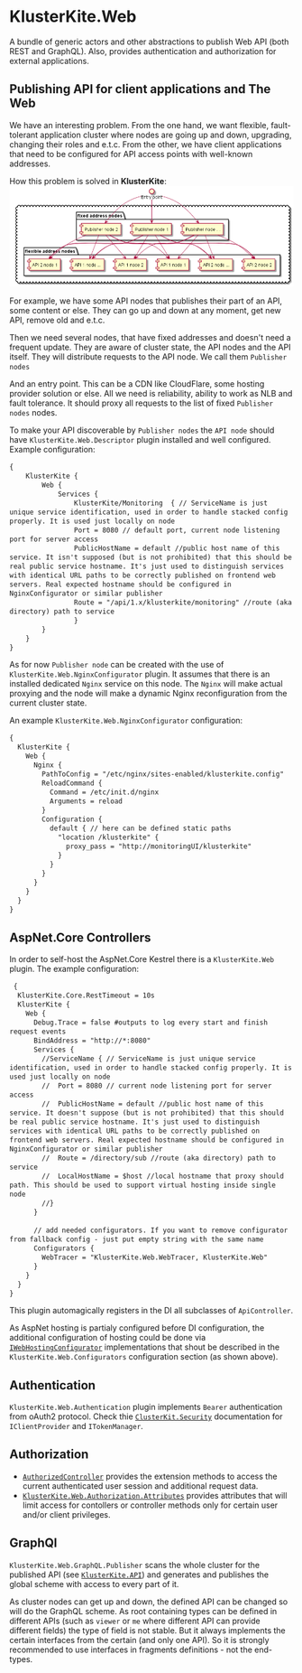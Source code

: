# KlusterKite.Web
A bundle of generic actors and other abstractions to publish Web API (both REST and GraphQL). Also, provides authentication and authorization for external applications.

## Publishing API for client applications and The Web

We have an interesting problem. From the one hand, we want flexible, fault-tolerant application cluster where nodes are going up and down, upgrading, changing their roles and e.t.c. From the other, we have client applications that need to be configured for API access points with well-known addresses.

How this problem is solved in **KlusterKite**:
![service run](./Docs/Network.png "Web network")

For example, we have some API nodes that publishes their part of an API, some content or else. They can go up and down at any moment, get new API, remove old and e.t.c.

Then we need several nodes, that have fixed addresses and doesn't need a frequent update. They are aware of cluster state, the API nodes and the API itself. They will distribute requests to the API node. We call them `Publisher nodes`

And an entry point. This can be a CDN like CloudFlare, some hosting provider solution or else. All we need is reliability, ability to work as NLB and fault tolerance. It should proxy all requests to the list of fixed `Publisher nodes` nodes.

To make your API discoverable by `Publisher nodes` the `API node` should have `KlusterKite.Web.Descriptor` plugin installed and well configured.
Example configuration:
```
{
    KlusterKite {
        Web {
            Services {
                KlusterKite/Monitoring  { // ServiceName is just unique service identification, used in order to handle stacked config properly. It is used just locally on node
                Port = 8080 // default port, current node listening port for server access
                PublicHostName = default //public host name of this service. It isn't supposed (but is not prohibited) that this should be real public service hostname. It's just used to distinguish services with identical URL paths to be correctly published on frontend web servers. Real expected hostname should be configured in NginxConfigurator or similar publisher
                Route = "/api/1.x/klusterkite/monitoring" //route (aka directory) path to service
                }                    
        }
    }
}
```

As for now `Publisher node` can be created with the use of `KlusterKite.Web.NginxConfigurator` plugin. It assumes that there is an installed dedicated `Nginx` service on this node. The `Nginx` will make actual proxying and the node will make a dynamic Nginx reconfiguration from the current cluster state.
 
An example `KlusterKite.Web.NginxConfigurator` configuration:
```
{
  KlusterKite {
    Web {
      Nginx {
        PathToConfig = "/etc/nginx/sites-enabled/klusterkite.config"
        ReloadCommand {
          Command = /etc/init.d/nginx
          Arguments = reload
        } 
        Configuration {
          default { // here can be defined static paths
            "location /klusterkite" { 
              proxy_pass = "http://monitoringUI/klusterkite"
            }
          }
        }
      }
    }
  }
}     
``` 

## AspNet.Core Controllers

In order to self-host the AspNet.Core Kestrel there is a `KlusterKite.Web` plugin.
The example configuration:
```
 {
  KlusterKite.Core.RestTimeout = 10s
  KlusterKite {
    Web {
      Debug.Trace = false #outputs to log every start and finish request events
      BindAddress = "http://*:8080"
      Services {
        //ServiceName { // ServiceName is just unique service identification, used in order to handle stacked config properly. It is used just locally on node
        //  Port = 8080 // current node listening port for server access
        //  PublicHostName = default //public host name of this service. It doesn't suppose (but is not prohibited) that this should be real public service hostname. It's just used to distinguish services with identical URL paths to be correctly published on frontend web servers. Real expected hostname should be configured in NginxConfigurator or similar publisher
        //  Route = /directory/sub //route (aka directory) path to service
        //  LocalHostName = $host //local hostname that proxy should path. This should be used to support virtual hosting inside single node
        //}
      }

      // add needed configurators. If you want to remove configurator from fallback config - just put empty string with the same name
      Configurators {
        WebTracer = "KlusterKite.Web.WebTracer, KlusterKite.Web"
      }
    }
  }
}
```

This plugin automagically registers in the DI all subclasses of `ApiController`.

As AspNet hosting is partialy configured before DI configuration, the additional configuration of hosting could be done via [`IWebHostingConfigurator`](../Docs/Doxygen/html/interface_kluster_kite_1_1_web_1_1_i_web_hosting_configurator.html) implementations that shout be described in the `KlusterKite.Web.Configurators` configuration section (as shown above).

## Authentication

`KlusterKite.Web.Authentication` plugin implements `Bearer` authentication from oAuth2 protocol. Check thie [`ClusterKit.Security`](../ClusterKit.Security/Readme.md) documentation for `IClientProvider` and `ITokenManager`.

## Authorization

* [`AuthorizedController`](../Docs/Doxygen/html/class_kluster_kite_1_1_web_1_1_authorization_1_1_authorized_controller.html) provides the extension methods to access the current authenticated user session and additional request data.
* [`KlusterKite.Web.Authorization.Attributes`](../Docs/Doxygen/html/namespace_kluster_kite_1_1_web_1_1_authorization_1_1_attributes.html) provides attributes that will limit access for contollers or controller methods only for certain user and/or client privileges.

## GraphQl

`KlusterKite.Web.GraphQL.Publisher` scans the whole cluster for the published API (see [`KlusterKite.API`](../KlusterKite.API.Readme.md)) and generates and publishes the global scheme with access to every part of it.

As cluster nodes can get up and down, the defined API can be changed so will do the GraphQL scheme. As root containing types can be defined in different APIs (such as `viewer` or `me` where different API can provide different fields) the type of field is not stable. But it always implements the certain interfaces from the certain (and only one API). So it is strongly recommended to use interfaces in fragments definitions - not the end-types.